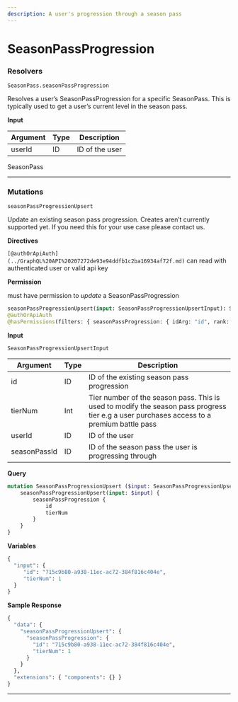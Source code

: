 ```yaml
---
description: A user's progression through a season pass
---
```


# SeasonPassProgression

### Resolvers

`SeasonPass.seasonPassProgression`

Resolves a user’s SeasonPassProgression for a specific SeasonPass. This is typically used to get a user’s current level in the season pass.

**Input**

| Argument | Type | Description    |
| -------- | ---- | -------------- |
| userId   | ID   | ID of the user |

SeasonPass

***

### Mutations

`seasonPassProgressionUpsert`

Update an existing season pass progression. Creates aren’t currently supported yet. If you need this for your use case please contact us.

**Directives**

`[@authOrApiAuth](../GraphQL%20API%20207272de93e94ddfb1c2ba16934af72f.md)` can read with authenticated user or valid api key

**Permission**

must have permission to _update_ a SeasonPassProgression

```graphql
seasonPassProgressionUpsert(input: SeasonPassProgressionUpsertInput): SeasonPassProgressionUpsertPayload 
@authOrApiAuth 
@hasPermissions(filters: { seasonPassProgression: { idArg: "id", rank: 0 } }, action: "update")
```

**Input**

`SeasonPassProgressionUpsertInput`

| Argument     | Type | Description                                                                                                                               |
| ------------ | ---- | ----------------------------------------------------------------------------------------------------------------------------------------- |
| id           | ID   | ID of the existing season pass progression                                                                                                |
| tierNum      | Int  | Tier number of the season pass. This is used to modify the season pass progress tier e.g a user purchases access to a premium battle pass |
| userId       | ID   | ID of the user                                                                                                                            |
| seasonPassId | ID   | ID of the season pass the user is progressing through                                                                                     |

**Query**

```graphql
mutation SeasonPassProgressionUpsert ($input: SeasonPassProgressionUpsertInput!) {
    seasonPassProgressionUpsert(input: $input) {
        seasonPassProgression {
            id
            tierNum
        }
    }
}
```

**Variables**

```graphql
{
  "input": {
     "id": "715c9b80-a938-11ec-ac72-384f816c404e",
     "tierNum": 1
  }
}
```

**Sample Response**

```graphql
{
  "data": {
    "seasonPassProgressionUpsert": {
      "seasonPassProgression": {
        "id": "715c9b80-a938-11ec-ac72-384f816c404e",
        "tierNum": 1
      }
    }
  },
  "extensions": { "components": {} }
}
```

***
